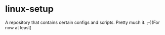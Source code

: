 # linux-setup

A repository that contains certain configs and scripts. Pretty much it. ;-)(For now at least)
